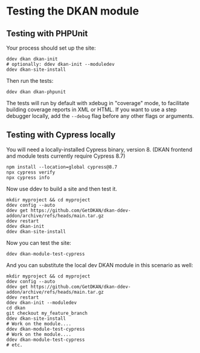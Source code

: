 # Testing the DKAN module

## Testing with PHPUnit

Your process should set up the site:

    ddev dkan dkan-init
    # optionally: ddev dkan-init --moduledev
    ddev dkan-site-install

Then run the tests:

    ddev dkan dkan-phpunit

The tests will run by default with xdebug in "coverage" mode, to facilitate building
coverage reports in XML or HTML. If you want to use a step debugger locally, add the
`--debug` flag before any other flags or arguments.

## Testing with Cypress locally

You will need a locally-installed Cypress binary, version 8. (DKAN frontend
and module tests currently require Cypress 8.7)

    npm install --location=global cypress@8.7
    npx cypress verify
    npx cypress info

Now use ddev to build a site and then test it.

    mkdir myproject && cd myproject
    ddev config --auto
    ddev get https://github.com/GetDKAN/dkan-ddev-addon/archive/refs/heads/main.tar.gz
    ddev restart
    ddev dkan-init
    ddev dkan-site-install

Now you can test the site:

    ddev dkan-module-test-cypress

And you can substitute the local dev DKAN module in this scenario as well:

    mkdir myproject && cd myproject
    ddev config --auto
    ddev get https://github.com/GetDKAN/dkan-ddev-addon/archive/refs/heads/main.tar.gz
    ddev restart
    ddev dkan-init --moduledev
    cd dkan
    git checkout my_feature_branch
    ddev dkan-site-install
    # Work on the module....
    ddev dkan-module-test-cypress
    # Work on the module....
    ddev dkan-module-test-cypress
    # etc.
